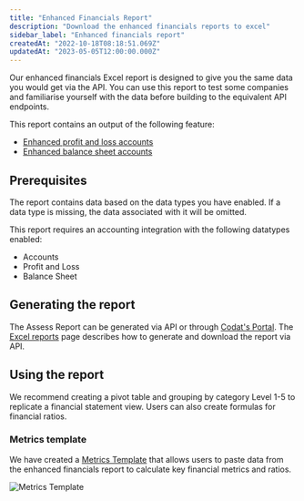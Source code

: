 ```yaml
---
title: "Enhanced Financials Report"
description: "Download the enhanced financials reports to excel"
sidebar_label: "Enhanced financials report"
createdAt: "2022-10-18T08:18:51.069Z"
updatedAt: "2023-05-05T12:00:00.000Z"
---
```


Our enhanced financials Excel report is designed to give you the same data you would get via the API.  You can use this report to test some companies and familiarise yourself with the data before building to the equivalent API endpoints.

This report contains an output of the following feature:

- [Enhanced profit and loss accounts](/assess/enhanced-financials/profit-and-loss-accounts)
- [Enhanced balance sheet accounts](/assess/enhanced-financials/balance-sheet-accounts)

## Prerequisites

The report contains data based on the data types you have enabled. If a data type is missing, the data associated with it will be omitted.

This report requires an accounting integration with the following datatypes enabled:

- Accounts
- Profit and Loss
- Balance Sheet

## Generating the report

The Assess Report can be generated via API or through [Codat's Portal](/assess/portal/overview#reports).  The [Excel reports](/assess/excel/overview) page describes how to generate and download the report via API.

## Using the report

We recommend creating a pivot table and grouping by category Level 1-5 to replicate a financial statement view.  Users can also create formulas for financial ratios.

### Metrics template

We have created a [Metrics Template](/documents/assess-metrics.xlsx) that allows users to paste data from the enhanced financials report to calculate key financial metrics and ratios.

![Metrics Template](/img/assess/metrics-template.png)